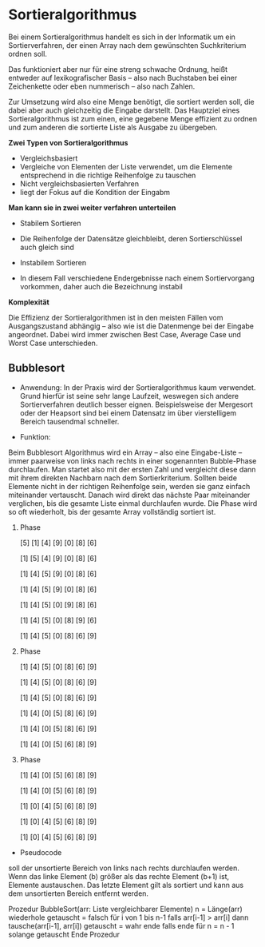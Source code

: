 # Sortieralgorithmus

Bei einem Sortieralgorithmus handelt es sich in der Informatik um ein Sortierverfahren, der einen Array nach dem gewünschten Suchkriterium ordnen soll.

Das funktioniert aber nur für eine streng schwache Ordnung, heißt entweder auf lexikografischer Basis – also nach Buchstaben bei einer Zeichenkette oder eben nummerisch – also nach Zahlen.

Zur Umsetzung wird also eine Menge benötigt, die sortiert werden soll, die dabei aber auch gleichzeitig die Eingabe darstellt. Das Hauptziel eines Sortieralgorithmus ist zum einen, eine gegebene Menge effizient zu ordnen und zum anderen die sortierte Liste als Ausgabe zu übergeben.

**Zwei Typen von Sortieralgorithmus**

* Vergleichsbasiert
* Vergleiche von Elementen der Liste verwendet, um die Elemente entsprechend in die richtige Reihenfolge zu tauschen
* Nicht vergleichsbasierten Verfahren
* liegt der Fokus auf die Kondition der Eingabm

**Man kann sie in zwei weiter verfahren unterteilen**

* Stabilem Sortieren
* Die Reihenfolge der Datensätze gleichbleibt, deren Sortierschlüssel auch gleich sind



* Instabilem Sortieren
* In diesem Fall verschiedene Endergebnisse nach einem Sortiervorgang vorkommen, daher auch die Bezeichnung instabil




**Komplexität**

Die Effizienz der Sortieralgorithmen ist in den meisten Fällen vom Ausgangszustand abhängig – also wie ist die Datenmenge bei der Eingabe angeordnet. Dabei wird immer zwischen Best Case, Average Case und Worst Case unterschieden.



## Bubblesort

* Anwendung:
In der Praxis wird der Sortieralgorithmus kaum verwendet. Grund hierfür ist seine sehr lange Laufzeit, weswegen sich andere Sortierverfahren deutlich besser eignen. Beispielsweise der Mergesort oder der Heapsort sind bei einem Datensatz im über vierstelligem Bereich tausendmal schneller.


* Funktion:

Beim Bubblesort Algorithmus wird ein Array – also eine Eingabe-Liste – immer paarweise von links nach rechts in einer sogenannten Bubble-Phase durchlaufen. Man startet also mit der ersten Zahl und vergleicht diese dann mit ihrem direkten Nachbarn nach dem Sortierkriterium. Sollten beide Elemente nicht in der richtigen Reihenfolge sein, werden sie ganz einfach miteinander vertauscht. Danach wird direkt das nächste Paar miteinander verglichen, bis die gesamte Liste einmal durchlaufen wurde. Die Phase wird so oft wiederholt, bis der gesamte Array vollständig sortiert ist.

1.	Phase
 
      [5] [1] [4] [9] [0] [8] [6]
 
      [1] [5] [4] [9] [0] [8] [6]
 
      [1] [4] [5] [9] [0] [8] [6]
 
      [1] [4] [5] [9] [0] [8] [6]
 
      [1] [4] [5] [0] [9] [8] [6]
 
      [1] [4] [5] [0] [8] [9] [6]
 
      [1] [4] [5] [0] [8] [6] [9]

2.	Phase
 
      [1] [4] [5] [0] [8] [6] [9]

      [1] [4] [5] [0] [8] [6] [9]

      [1] [4] [5] [0] [8] [6] [9]

      [1] [4] [0] [5] [8] [6] [9]
 
      [1] [4] [0] [5] [8] [6] [9]
 
      [1] [4] [0] [5] [6] [8] [9]
 
3.	Phase
 
      [1] [4] [0] [5] [6] [8] [9]
 
      [1] [4] [0] [5] [6] [8] [9]
 
      [1] [0] [4] [5] [6] [8] [9]
 
      [1] [0] [4] [5] [6] [8] [9]
 
      [1] [0] [4] [5] [6] [8] [9]

* Pseudocode

soll der unsortierte Bereich von links nach rechts durchlaufen werden.
Wenn das linke Element (b) größer als das rechte Element (b+1) ist,
Elemente austauschen.
Das letzte Element gilt als sortiert und kann aus dem unsortierten Bereich entfernt werden.



Prozedur BubbleSort(arr: Liste vergleichbarer Elemente)
n = Länge(arr)
wiederhole
getauscht = falsch
für i von 1 bis n-1
falls arr[i-1] > arr[i] dann
tausche(arr[i-1], arr[i])
getauscht = wahr
ende falls
ende für
n = n - 1
solange getauscht
Ende Prozedur

 
